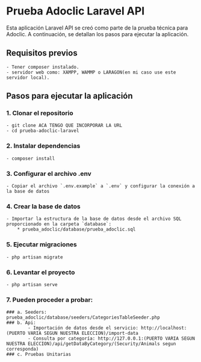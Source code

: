 # Prueba Adoclic  Laravel API
Esta aplicación Laravel API se creó como parte de la prueba técnica para Adoclic. A continuación, se detallan los pasos para ejecutar la aplicación.

## Requisitos previos
    - Tener composer instalado.
    - servidor web como: XAMPP, WAMMP o LARAGON(en mi caso use este servidor local).

## Pasos para ejecutar la aplicación

### 1. Clonar el repositorio
    - git clone ACA TENGO QUE INCORPORAR LA URL
    - cd prueba-adoclic-laravel

### 2. Instalar dependencias
    - composer install

### 3. Configurar el archivo .env
    - Copiar el archivo `.env.example` a `.env` y configurar la conexión a la base de datos

### 4. Crear la base de datos
    - Importar la estructura de la base de datos desde el archivo SQL proporcionado en la carpeta `database`:
        * prueba_adoclic/database/prueba_adoclic.sql

### 5. Ejecutar migraciones
    - php artisan migrate

### 6. Levantar el proyecto
    - php artisan serve

### 7. Pueden proceder a probar:
    ### a. Seeders: prueba_adoclic/database/seeders/CategoriesTableSeeder.php
    ### b. Api:
            - Importación de datos desde el servicio: http://localhost:(PUERTO VARIA SEGUN NUESTRA ELECCION)/import-data
            - Consulta por categoría: http://127.0.0.1:(PUERTO VARIA SEGUN NUESTRA ELECCION)/api/getDataByCategory/(Security/Animals segun corresponda)
    ### c. Pruebas Unitarias
